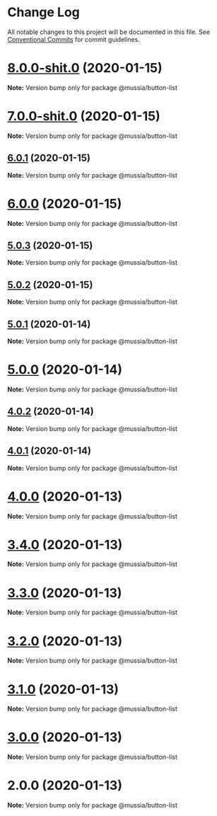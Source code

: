 # Change Log

All notable changes to this project will be documented in this file.
See [Conventional Commits](https://conventionalcommits.org) for commit guidelines.

# [8.0.0-shit.0](https://github.com/yurikrupnik/mussia3/compare/@mussia/button-list@7.0.0-shit.0...@mussia/button-list@8.0.0-shit.0) (2020-01-15)

**Note:** Version bump only for package @mussia/button-list





# [7.0.0-shit.0](https://github.com/yurikrupnik/mussia3/compare/@mussia/button-list@6.0.1...@mussia/button-list@7.0.0-shit.0) (2020-01-15)

**Note:** Version bump only for package @mussia/button-list





## [6.0.1](https://github.com/yurikrupnik/mussia3/compare/@mussia/button-list@6.0.0...@mussia/button-list@6.0.1) (2020-01-15)

**Note:** Version bump only for package @mussia/button-list





# [6.0.0](https://github.com/yurikrupnik/mussia3/compare/@mussia/button-list@5.0.3...@mussia/button-list@6.0.0) (2020-01-15)

**Note:** Version bump only for package @mussia/button-list





## [5.0.3](https://github.com/yurikrupnik/mussia3/compare/@mussia/button-list@5.0.2...@mussia/button-list@5.0.3) (2020-01-15)

**Note:** Version bump only for package @mussia/button-list





## [5.0.2](https://github.com/yurikrupnik/mussia3/compare/@mussia/button-list@5.0.1...@mussia/button-list@5.0.2) (2020-01-15)

**Note:** Version bump only for package @mussia/button-list





## [5.0.1](https://github.com/yurikrupnik/mussia3/compare/@mussia/button-list@5.0.0...@mussia/button-list@5.0.1) (2020-01-14)

**Note:** Version bump only for package @mussia/button-list





# [5.0.0](https://github.com/yurikrupnik/mussia3/compare/@mussia/button-list@4.0.2...@mussia/button-list@5.0.0) (2020-01-14)

**Note:** Version bump only for package @mussia/button-list





## [4.0.2](https://github.com/yurikrupnik/mussia3/compare/@mussia/button-list@4.0.1...@mussia/button-list@4.0.2) (2020-01-14)

**Note:** Version bump only for package @mussia/button-list





## [4.0.1](https://github.com/yurikrupnik/mussia3/compare/@mussia/button-list@4.0.0...@mussia/button-list@4.0.1) (2020-01-14)

**Note:** Version bump only for package @mussia/button-list





# [4.0.0](https://github.com/yurikrupnik/mussia3/compare/@mussia/button-list@3.4.0...@mussia/button-list@4.0.0) (2020-01-13)

**Note:** Version bump only for package @mussia/button-list





# [3.4.0](https://github.com/yurikrupnik/mussia3/compare/@mussia/button-list@3.3.0...@mussia/button-list@3.4.0) (2020-01-13)

**Note:** Version bump only for package @mussia/button-list





# [3.3.0](https://github.com/yurikrupnik/mussia3/compare/@mussia/button-list@3.2.0...@mussia/button-list@3.3.0) (2020-01-13)

**Note:** Version bump only for package @mussia/button-list





# [3.2.0](https://github.com/yurikrupnik/mussia3/compare/@mussia/button-list@3.1.0...@mussia/button-list@3.2.0) (2020-01-13)

**Note:** Version bump only for package @mussia/button-list





# [3.1.0](https://github.com/yurikrupnik/mussia3/compare/@mussia/button-list@3.0.0...@mussia/button-list@3.1.0) (2020-01-13)

**Note:** Version bump only for package @mussia/button-list





# [3.0.0](https://github.com/yurikrupnik/mussia3/compare/@mussia/button-list@2.0.0...@mussia/button-list@3.0.0) (2020-01-13)

**Note:** Version bump only for package @mussia/button-list





# 2.0.0 (2020-01-13)

**Note:** Version bump only for package @mussia/button-list
